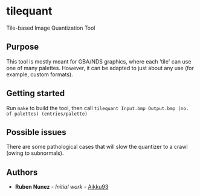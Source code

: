 # tilequant
Tile-based Image Quantization Tool

## Purpose
This tool is mostly meant for GBA/NDS graphics, where each 'tile' can use one of many palettes. However, it can be adapted to just about any use (for example, custom formats).

## Getting started
Run `make` to build the tool, then call `tilequant Input.bmp Output.bmp (no. of palettes) (entries/palette)`

## Possible issues

There are some pathological cases that will slow the quantizer to a crawl (owing to subnormals).

## Authors
* **Ruben Nunez** - *Initial work* - [Aikku93](https://github.com/Aikku93)
